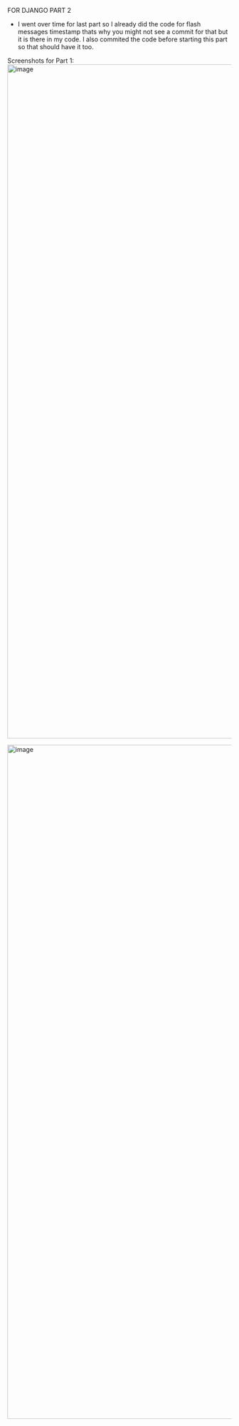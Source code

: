 FOR DJANGO PART 2
- I went over time for last part so I already did the code for flash messages timestamp thats why you might not see a commit for that but it is there in my code. I also commited the code before starting this part so that should have it too. 


Screenshots for Part 1:
<img width="1512" alt="image" src="https://github.com/user-attachments/assets/7c9bb7ab-5a91-4baf-b456-67f11d2f4350" />

<img width="1512" alt="image" src="https://github.com/user-attachments/assets/d30d009d-66ab-477d-8285-fb8307c251e9" />

